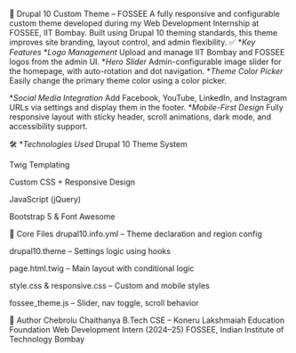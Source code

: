🎨 Drupal 10 Custom Theme – FOSSEE
A fully responsive and configurable custom theme developed during my Web Development Internship at FOSSEE, IIT Bombay. Built using Drupal 10 theming standards, this theme improves site branding, layout control, and admin flexibility.
✅ **Key Features*
**Logo Management*
Upload and manage IIT Bombay and FOSSEE logos from the admin UI.
**Hero Slider*
Admin-configurable image slider for the homepage, with auto-rotation and dot navigation.
**Theme Color Picker*
Easily change the primary theme color using a color picker.

**Social Media Integration*
Add Facebook, YouTube, LinkedIn, and Instagram URLs via settings and display them in the footer.
**Mobile-First Design*
Fully responsive layout with sticky header, scroll animations, dark mode, and accessibility support.


🛠️ **Technologies Used*
Drupal 10 Theme System

Twig Templating

Custom CSS + Responsive Design

JavaScript (jQuery)

Bootstrap 5 & Font Awesome

📁 Core Files
drupal10.info.yml – Theme declaration and region config

drupal10.theme – Settings logic using hooks

page.html.twig – Main layout with conditional logic

style.css & responsive.css – Custom and mobile styles

fossee_theme.js – Slider, nav toggle, scroll behavior

👤 Author
Chebrolu Chaithanya
B.Tech CSE – Koneru Lakshmaiah Education Foundation
Web Development Intern (2024–25)
FOSSEE, Indian Institute of Technology Bombay
